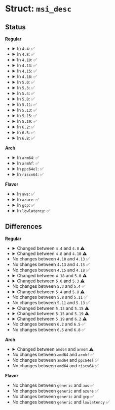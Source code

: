 # Struct: <code>msi_desc</code>

## Status
<b>Regular</b>
<ul>
<li>
<details>
<summary>In <code>4.4</code>: ✅</summary>

```c
struct msi_desc {
    struct list_head list;
    unsigned int irq;
    unsigned int nvec_used;
    struct device *dev;
    struct msi_msg msg;
    u32 masked;
    struct (anon) msi_attrib;
    u8 mask_pos;
    void *mask_base;
    struct platform_msi_desc platform;
};
```
</details>
</li>
<li>
<details>
<summary>In <code>4.8</code>: ✅</summary>

```c
struct msi_desc {
    struct list_head list;
    unsigned int irq;
    unsigned int nvec_used;
    struct device *dev;
    struct msi_msg msg;
    const struct cpumask *affinity;
    u32 masked;
    struct (anon) msi_attrib;
    u8 mask_pos;
    void *mask_base;
    struct platform_msi_desc platform;
    struct fsl_mc_msi_desc fsl_mc;
};
```
</details>
</li>
<li>
<details>
<summary>In <code>4.10</code>: ✅</summary>

```c
struct msi_desc {
    struct list_head list;
    unsigned int irq;
    unsigned int nvec_used;
    struct device *dev;
    struct msi_msg msg;
    struct cpumask *affinity;
    u32 masked;
    struct (anon) msi_attrib;
    u8 mask_pos;
    void *mask_base;
    struct platform_msi_desc platform;
    struct fsl_mc_msi_desc fsl_mc;
};
```
</details>
</li>
<li>
<details>
<summary>In <code>4.13</code>: ✅</summary>

```c
struct msi_desc {
    struct list_head list;
    unsigned int irq;
    unsigned int nvec_used;
    struct device *dev;
    struct msi_msg msg;
    struct cpumask *affinity;
    u32 masked;
    struct (anon) msi_attrib;
    u8 mask_pos;
    void *mask_base;
    struct platform_msi_desc platform;
    struct fsl_mc_msi_desc fsl_mc;
};
```
</details>
</li>
<li>
<details>
<summary>In <code>4.15</code>: ✅</summary>

```c
struct msi_desc {
    struct list_head list;
    unsigned int irq;
    unsigned int nvec_used;
    struct device *dev;
    struct msi_msg msg;
    struct cpumask *affinity;
    u32 masked;
    struct (anon) msi_attrib;
    u8 mask_pos;
    void *mask_base;
    struct platform_msi_desc platform;
    struct fsl_mc_msi_desc fsl_mc;
};
```
</details>
</li>
<li>
<details>
<summary>In <code>4.18</code>: ✅</summary>

```c
struct msi_desc {
    struct list_head list;
    unsigned int irq;
    unsigned int nvec_used;
    struct device *dev;
    struct msi_msg msg;
    struct cpumask *affinity;
    u32 masked;
    struct (anon) msi_attrib;
    u8 mask_pos;
    void *mask_base;
    struct platform_msi_desc platform;
    struct fsl_mc_msi_desc fsl_mc;
};
```
</details>
</li>
<li>
<details>
<summary>In <code>5.0</code>: ✅</summary>

```c
struct msi_desc {
    struct list_head list;
    unsigned int irq;
    unsigned int nvec_used;
    struct device *dev;
    struct msi_msg msg;
    struct irq_affinity_desc *affinity;
    u32 masked;
    struct (anon) msi_attrib;
    u8 mask_pos;
    void *mask_base;
    struct platform_msi_desc platform;
    struct fsl_mc_msi_desc fsl_mc;
};
```
</details>
</li>
<li>
<details>
<summary>In <code>5.3</code>: ✅</summary>

```c
struct msi_desc {
    struct list_head list;
    unsigned int irq;
    unsigned int nvec_used;
    struct device *dev;
    struct msi_msg msg;
    struct irq_affinity_desc *affinity;
    void (*write_msi_msg)(struct msi_desc *, void *);
    void *write_msi_msg_data;
    u32 masked;
    struct (anon) msi_attrib;
    u8 mask_pos;
    void *mask_base;
    struct platform_msi_desc platform;
    struct fsl_mc_msi_desc fsl_mc;
    struct ti_sci_inta_msi_desc inta;
};
```
</details>
</li>
<li>
<details>
<summary>In <code>5.4</code>: ✅</summary>

```c
struct msi_desc {
    struct list_head list;
    unsigned int irq;
    unsigned int nvec_used;
    struct device *dev;
    struct msi_msg msg;
    struct irq_affinity_desc *affinity;
    void (*write_msi_msg)(struct msi_desc *, void *);
    void *write_msi_msg_data;
    u32 masked;
    struct (anon) msi_attrib;
    u8 mask_pos;
    void *mask_base;
    struct platform_msi_desc platform;
    struct fsl_mc_msi_desc fsl_mc;
    struct ti_sci_inta_msi_desc inta;
};
```
</details>
</li>
<li>
<details>
<summary>In <code>5.8</code>: ✅</summary>

```c
struct msi_desc {
    struct list_head list;
    unsigned int irq;
    unsigned int nvec_used;
    struct device *dev;
    struct msi_msg msg;
    struct irq_affinity_desc *affinity;
    const void *iommu_cookie;
    void (*write_msi_msg)(struct msi_desc *, void *);
    void *write_msi_msg_data;
    u32 masked;
    struct (anon) msi_attrib;
    u8 mask_pos;
    void *mask_base;
    struct platform_msi_desc platform;
    struct fsl_mc_msi_desc fsl_mc;
    struct ti_sci_inta_msi_desc inta;
};
```
</details>
</li>
<li>
<details>
<summary>In <code>5.11</code>: ✅</summary>

```c
struct msi_desc {
    struct list_head list;
    unsigned int irq;
    unsigned int nvec_used;
    struct device *dev;
    struct msi_msg msg;
    struct irq_affinity_desc *affinity;
    const void *iommu_cookie;
    void (*write_msi_msg)(struct msi_desc *, void *);
    void *write_msi_msg_data;
    u32 masked;
    struct (anon) msi_attrib;
    u8 mask_pos;
    void *mask_base;
    struct platform_msi_desc platform;
    struct fsl_mc_msi_desc fsl_mc;
    struct ti_sci_inta_msi_desc inta;
};
```
</details>
</li>
<li>
<details>
<summary>In <code>5.13</code>: ✅</summary>

```c
struct msi_desc {
    struct list_head list;
    unsigned int irq;
    unsigned int nvec_used;
    struct device *dev;
    struct msi_msg msg;
    struct irq_affinity_desc *affinity;
    const void *iommu_cookie;
    void (*write_msi_msg)(struct msi_desc *, void *);
    void *write_msi_msg_data;
    u32 masked;
    struct (anon) msi_attrib;
    u8 mask_pos;
    void *mask_base;
    struct platform_msi_desc platform;
    struct fsl_mc_msi_desc fsl_mc;
    struct ti_sci_inta_msi_desc inta;
};
```
</details>
</li>
<li>
<details>
<summary>In <code>5.15</code>: ✅</summary>

```c
struct msi_desc {
    struct list_head list;
    unsigned int irq;
    unsigned int nvec_used;
    struct device *dev;
    struct msi_msg msg;
    struct irq_affinity_desc *affinity;
    const void *iommu_cookie;
    void (*write_msi_msg)(struct msi_desc *, void *);
    void *write_msi_msg_data;
    u32 msi_mask;
    u32 msix_ctrl;
    struct (anon) msi_attrib;
    u8 mask_pos;
    void *mask_base;
    struct platform_msi_desc platform;
    struct fsl_mc_msi_desc fsl_mc;
    struct ti_sci_inta_msi_desc inta;
};
```
</details>
</li>
<li>
<details>
<summary>In <code>5.19</code>: ✅</summary>

```c
struct msi_desc {
    unsigned int irq;
    unsigned int nvec_used;
    struct device *dev;
    struct msi_msg msg;
    struct irq_affinity_desc *affinity;
    const void *iommu_cookie;
    struct device_attribute *sysfs_attrs;
    void (*write_msi_msg)(struct msi_desc *, void *);
    void *write_msi_msg_data;
    u16 msi_index;
    struct pci_msi_desc pci;
};
```
</details>
</li>
<li>
<details>
<summary>In <code>6.2</code>: ✅</summary>

```c
struct msi_desc {
    unsigned int irq;
    unsigned int nvec_used;
    struct device *dev;
    struct msi_msg msg;
    struct irq_affinity_desc *affinity;
    const void *iommu_cookie;
    struct device_attribute *sysfs_attrs;
    void (*write_msi_msg)(struct msi_desc *, void *);
    void *write_msi_msg_data;
    u16 msi_index;
    struct pci_msi_desc pci;
    struct msi_desc_data data;
};
```
</details>
</li>
<li>
<details>
<summary>In <code>6.5</code>: ✅</summary>

```c
struct msi_desc {
    unsigned int irq;
    unsigned int nvec_used;
    struct device *dev;
    struct msi_msg msg;
    struct irq_affinity_desc *affinity;
    const void *iommu_cookie;
    struct device_attribute *sysfs_attrs;
    void (*write_msi_msg)(struct msi_desc *, void *);
    void *write_msi_msg_data;
    u16 msi_index;
    struct pci_msi_desc pci;
    struct msi_desc_data data;
};
```
</details>
</li>
<li>
<details>
<summary>In <code>6.8</code>: ✅</summary>

```c
struct msi_desc {
    unsigned int irq;
    unsigned int nvec_used;
    struct device *dev;
    struct msi_msg msg;
    struct irq_affinity_desc *affinity;
    const void *iommu_cookie;
    struct device_attribute *sysfs_attrs;
    void (*write_msi_msg)(struct msi_desc *, void *);
    void *write_msi_msg_data;
    u16 msi_index;
    struct pci_msi_desc pci;
    struct msi_desc_data data;
};
```
</details>
</li>
</ul>
<b>Arch</b>
<ul>
<li>
<details>
<summary>In <code>arm64</code>: ✅</summary>

```c
struct msi_desc {
    struct list_head list;
    unsigned int irq;
    unsigned int nvec_used;
    struct device *dev;
    struct msi_msg msg;
    struct irq_affinity_desc *affinity;
    const void *iommu_cookie;
    void (*write_msi_msg)(struct msi_desc *, void *);
    void *write_msi_msg_data;
    u32 masked;
    struct (anon) msi_attrib;
    u8 mask_pos;
    void *mask_base;
    struct platform_msi_desc platform;
    struct fsl_mc_msi_desc fsl_mc;
    struct ti_sci_inta_msi_desc inta;
};
```
</details>
</li>
<li>
<details>
<summary>In <code>armhf</code>: ✅</summary>

```c
struct msi_desc {
    struct list_head list;
    unsigned int irq;
    unsigned int nvec_used;
    struct device *dev;
    struct msi_msg msg;
    struct irq_affinity_desc *affinity;
    void (*write_msi_msg)(struct msi_desc *, void *);
    void *write_msi_msg_data;
    u32 masked;
    struct (anon) msi_attrib;
    u8 mask_pos;
    void *mask_base;
    struct platform_msi_desc platform;
    struct fsl_mc_msi_desc fsl_mc;
    struct ti_sci_inta_msi_desc inta;
};
```
</details>
</li>
<li>
<details>
<summary>In <code>ppc64el</code>: ✅</summary>

```c
struct msi_desc {
    struct list_head list;
    unsigned int irq;
    unsigned int nvec_used;
    struct device *dev;
    struct msi_msg msg;
    struct irq_affinity_desc *affinity;
    void (*write_msi_msg)(struct msi_desc *, void *);
    void *write_msi_msg_data;
    u32 masked;
    struct (anon) msi_attrib;
    u8 mask_pos;
    void *mask_base;
    struct platform_msi_desc platform;
    struct fsl_mc_msi_desc fsl_mc;
    struct ti_sci_inta_msi_desc inta;
};
```
</details>
</li>
<li>
<details>
<summary>In <code>riscv64</code>: ✅</summary>

```c
struct msi_desc {
    struct list_head list;
    unsigned int irq;
    unsigned int nvec_used;
    struct device *dev;
    struct msi_msg msg;
    struct irq_affinity_desc *affinity;
    void (*write_msi_msg)(struct msi_desc *, void *);
    void *write_msi_msg_data;
    u32 masked;
    struct (anon) msi_attrib;
    u8 mask_pos;
    void *mask_base;
    struct platform_msi_desc platform;
    struct fsl_mc_msi_desc fsl_mc;
    struct ti_sci_inta_msi_desc inta;
};
```
</details>
</li>
</ul>
<b>Flavor</b>
<ul>
<li>
<details>
<summary>In <code>aws</code>: ✅</summary>

```c
struct msi_desc {
    struct list_head list;
    unsigned int irq;
    unsigned int nvec_used;
    struct device *dev;
    struct msi_msg msg;
    struct irq_affinity_desc *affinity;
    void (*write_msi_msg)(struct msi_desc *, void *);
    void *write_msi_msg_data;
    u32 masked;
    struct (anon) msi_attrib;
    u8 mask_pos;
    void *mask_base;
    struct platform_msi_desc platform;
    struct fsl_mc_msi_desc fsl_mc;
    struct ti_sci_inta_msi_desc inta;
};
```
</details>
</li>
<li>
<details>
<summary>In <code>azure</code>: ✅</summary>

```c
struct msi_desc {
    struct list_head list;
    unsigned int irq;
    unsigned int nvec_used;
    struct device *dev;
    struct msi_msg msg;
    struct irq_affinity_desc *affinity;
    void (*write_msi_msg)(struct msi_desc *, void *);
    void *write_msi_msg_data;
    u32 masked;
    struct (anon) msi_attrib;
    u8 mask_pos;
    void *mask_base;
    struct platform_msi_desc platform;
    struct fsl_mc_msi_desc fsl_mc;
    struct ti_sci_inta_msi_desc inta;
};
```
</details>
</li>
<li>
<details>
<summary>In <code>gcp</code>: ✅</summary>

```c
struct msi_desc {
    struct list_head list;
    unsigned int irq;
    unsigned int nvec_used;
    struct device *dev;
    struct msi_msg msg;
    struct irq_affinity_desc *affinity;
    void (*write_msi_msg)(struct msi_desc *, void *);
    void *write_msi_msg_data;
    u32 masked;
    struct (anon) msi_attrib;
    u8 mask_pos;
    void *mask_base;
    struct platform_msi_desc platform;
    struct fsl_mc_msi_desc fsl_mc;
    struct ti_sci_inta_msi_desc inta;
};
```
</details>
</li>
<li>
<details>
<summary>In <code>lowlatency</code>: ✅</summary>

```c
struct msi_desc {
    struct list_head list;
    unsigned int irq;
    unsigned int nvec_used;
    struct device *dev;
    struct msi_msg msg;
    struct irq_affinity_desc *affinity;
    void (*write_msi_msg)(struct msi_desc *, void *);
    void *write_msi_msg_data;
    u32 masked;
    struct (anon) msi_attrib;
    u8 mask_pos;
    void *mask_base;
    struct platform_msi_desc platform;
    struct fsl_mc_msi_desc fsl_mc;
    struct ti_sci_inta_msi_desc inta;
};
```
</details>
</li>
</ul>

## Differences
<b>Regular</b>
<ul>
<li>
<details>
<summary>Changed between <code>4.4</code> and <code>4.8</code> ⚠️</summary>
<ul>
<li>
<b>Field added. </b>
<code>const struct cpumask *affinity</code>
</li>
<li>
<b>Field added. </b>
<code>struct fsl_mc_msi_desc fsl_mc</code>
</li>
</ul>
</details>
</li>
<li>
<details>
<summary>Changed between <code>4.8</code> and <code>4.10</code> ⚠️</summary>
<ul>
<li>
<b>Field type changed. </b>
<code>const struct cpumask *affinity</code> ➡️ <code>struct cpumask *affinity</code>
</li>
</ul>
</details>
</li>
<li>
No changes between <code>4.10</code> and <code>4.13</code> ✅
</li>
<li>
No changes between <code>4.13</code> and <code>4.15</code> ✅
</li>
<li>
No changes between <code>4.15</code> and <code>4.18</code> ✅
</li>
<li>
<details>
<summary>Changed between <code>4.18</code> and <code>5.0</code> ⚠️</summary>
<ul>
<li>
<b>Field type changed. </b>
<code>struct cpumask *affinity</code> ➡️ <code>struct irq_affinity_desc *affinity</code>
</li>
</ul>
</details>
</li>
<li>
<details>
<summary>Changed between <code>5.0</code> and <code>5.3</code> ⚠️</summary>
<ul>
<li>
<b>Field added. </b>
<code>void (*write_msi_msg)(struct msi_desc *, void *)</code>
</li>
<li>
<b>Field added. </b>
<code>void *write_msi_msg_data</code>
</li>
<li>
<b>Field added. </b>
<code>struct ti_sci_inta_msi_desc inta</code>
</li>
</ul>
</details>
</li>
<li>
No changes between <code>5.3</code> and <code>5.4</code> ✅
</li>
<li>
<details>
<summary>Changed between <code>5.4</code> and <code>5.8</code> ⚠️</summary>
<ul>
<li>
<b>Field added. </b>
<code>const void *iommu_cookie</code>
</li>
</ul>
</details>
</li>
<li>
No changes between <code>5.8</code> and <code>5.11</code> ✅
</li>
<li>
No changes between <code>5.11</code> and <code>5.13</code> ✅
</li>
<li>
<details>
<summary>Changed between <code>5.13</code> and <code>5.15</code> ⚠️</summary>
<ul>
<li>
<b>Field added. </b>
<code>u32 msi_mask</code>
</li>
<li>
<b>Field added. </b>
<code>u32 msix_ctrl</code>
</li>
<li>
<b>Field removed. </b>
<code>u32 masked</code>
</li>
</ul>
</details>
</li>
<li>
<details>
<summary>Changed between <code>5.15</code> and <code>5.19</code> ⚠️</summary>
<ul>
<li>
<b>Field added. </b>
<code>struct device_attribute *sysfs_attrs</code>
</li>
<li>
<b>Field added. </b>
<code>u16 msi_index</code>
</li>
<li>
<b>Field added. </b>
<code>struct pci_msi_desc pci</code>
</li>
<li>
<b>Field removed. </b>
<code>struct list_head list</code>
</li>
<li>
<b>Field removed. </b>
<code>u32 msi_mask</code>
</li>
<li>
<b>Field removed. </b>
<code>u32 msix_ctrl</code>
</li>
<li>
<b>Field removed. </b>
<code>struct (anon) msi_attrib</code>
</li>
<li>
<b>Field removed. </b>
<code>u8 mask_pos</code>
</li>
<li>
<b>Field removed. </b>
<code>void *mask_base</code>
</li>
<li>
<b>Field removed. </b>
<code>struct platform_msi_desc platform</code>
</li>
<li>
<b>Field removed. </b>
<code>struct fsl_mc_msi_desc fsl_mc</code>
</li>
<li>
<b>Field removed. </b>
<code>struct ti_sci_inta_msi_desc inta</code>
</li>
</ul>
</details>
</li>
<li>
<details>
<summary>Changed between <code>5.19</code> and <code>6.2</code> ⚠️</summary>
<ul>
<li>
<b>Field added. </b>
<code>struct msi_desc_data data</code>
</li>
</ul>
</details>
</li>
<li>
No changes between <code>6.2</code> and <code>6.5</code> ✅
</li>
<li>
No changes between <code>6.5</code> and <code>6.8</code> ✅
</li>
</ul>
<b>Arch</b>
<ul>
<li>
<details>
<summary>Changed between <code>amd64</code> and <code>arm64</code> ⚠️</summary>
<ul>
<li>
<b>Field added. </b>
<code>const void *iommu_cookie</code>
</li>
</ul>
</details>
</li>
<li>
No changes between <code>amd64</code> and <code>armhf</code> ✅
</li>
<li>
No changes between <code>amd64</code> and <code>ppc64el</code> ✅
</li>
<li>
No changes between <code>amd64</code> and <code>riscv64</code> ✅
</li>
</ul>
<b>Flavor</b>
<ul>
<li>
No changes between <code>generic</code> and <code>aws</code> ✅
</li>
<li>
No changes between <code>generic</code> and <code>azure</code> ✅
</li>
<li>
No changes between <code>generic</code> and <code>gcp</code> ✅
</li>
<li>
No changes between <code>generic</code> and <code>lowlatency</code> ✅
</li>
</ul>
